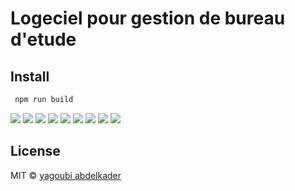 # Logeciel  pour gestion de bureau d'etude

## Install

```bash
 npm run build
 ```
  ![](https://yagoubigithub.github.io/images2/gs_project_moussa/1.PNG)
 ![](https://yagoubigithub.github.io/images2/gs_project_moussa/2.PNG)
 ![](https://yagoubigithub.github.io/images2/gs_project_moussa/3.PNG)
 ![](https://yagoubigithub.github.io/images2/gs_project_moussa/4.PNG)
 ![](https://yagoubigithub.github.io/images2/gs_project_moussa/5.PNG)
 ![](https://yagoubigithub.github.io/images2/gs_project_moussa/6.PNG)
 ![](https://yagoubigithub.github.io/images2/gs_project_moussa/7.PNG)
 ![](https://yagoubigithub.github.io/images2/gs_project_moussa/8.PNG)
 ![](https://yagoubigithub.github.io/images2/gs_project_moussa/9.PNG)
 
 
## License

MIT © [yagoubi abdelkader](https://github.com/yagoubigithub)




